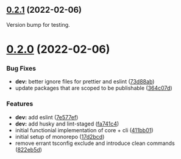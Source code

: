 ## [0.2.1](https://github.com/bericp1/aps-beam-notify/compare/v0.2.0...v0.2.1) (2022-02-06)

Version bump for testing.

# [0.2.0](https://github.com/bericp1/aps-beam-notify/compare/17d2bcd0b2c3d02dafdc43c8b11c2cc2ee132244...v0.2.0) (2022-02-06)

### Bug Fixes

- **dev:** better ignore files for prettier and eslint ([73d88ab](https://github.com/bericp1/aps-beam-notify/commit/73d88abdf03c8115b9470721995d72febdfdbcc3))
- update packages that are scoped to be publishable ([364c07d](https://github.com/bericp1/aps-beam-notify/commit/364c07df2a83493be61f13321e3b579abbca82de))

### Features

- **dev:** add eslint ([7e577ef](https://github.com/bericp1/aps-beam-notify/commit/7e577eff69935c0f96d8a334d313aaa1dd28798f))
- **dev:** add husky and lint-staged ([fa741c4](https://github.com/bericp1/aps-beam-notify/commit/fa741c41cde5a9466b32d072927c0662f9f5c517))
- initial functionial implementation of core + cli ([411bb01](https://github.com/bericp1/aps-beam-notify/commit/411bb0157a581f9069619a0b507a942a5b283052))
- initial setup of monorepo ([17d2bcd](https://github.com/bericp1/aps-beam-notify/commit/17d2bcd0b2c3d02dafdc43c8b11c2cc2ee132244))
- remove errant tsconfig exclude and introduce clean commands ([822eb5d](https://github.com/bericp1/aps-beam-notify/commit/822eb5db523acb12291572d16c1ef4be4d961123))
